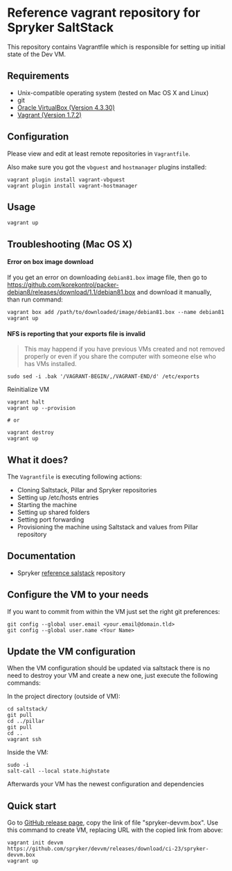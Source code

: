 # Reference vagrant repository for Spryker SaltStack

This repository contains Vagrantfile which is responsible for setting up
initial state of the Dev VM.

## Requirements
 * Unix-compatible operating system (tested on Mac OS X and Linux)
 * git
 * [Oracle VirtualBox (Version 4.3.30)](https://www.virtualbox.org/wiki/Download_Old_Builds_4_3)
 * [Vagrant (Version 1.7.2)](https://www.vagrantup.com/download-archive/v1.7.2.html)

## Configuration
Please view and edit at least remote repositories in `Vagrantfile`.

Also make sure you got the `vbguest` and `hostmanager` plugins installed:
```
vagrant plugin install vagrant-vbguest
vagrant plugin install vagrant-hostmanager
```

## Usage
```
vagrant up
```

## Troubleshooting (Mac OS X)

#### Error on box image download
If you get an error on downloading `debian81.box` image file, then go to
https://github.com/korekontrol/packer-debian8/releases/download/1.1/debian81.box
and download it manually, than run command:

```
vagrant box add /path/to/downloaded/image/debian81.box --name debian81
vagrant up
```

#### NFS is reporting that your exports file is invalid

> This may happend if you have previous VMs created and not removed properly or even if you share the computer with someone else who has VMs installed.

```
sudo sed -i .bak '/VAGRANT-BEGIN/,/VAGRANT-END/d' /etc/exports
```

Reinitialize VM

```
vagrant halt
vagrant up --provision

# or

vagrant destroy
vagrant up
```

## What it does?
The `Vagrantfile` is executing following actions:
 * Cloning Saltstack, Pillar and Spryker repositories
 * Setting up /etc/hosts entries
 * Starting the machine
 * Setting up shared folders
 * Setting port forwarding
 * Provisioning the machine using Saltstack and values from Pillar repository

## Documentation
 * Spryker [reference salstack](https://github.com/spryker/saltstack) repository

## Configure the VM to your needs

If you want to commit from within the VM just set the right git preferences:

```
git config --global user.email <your.email@domain.tld>
git config --global user.name <Your Name>
```

## Update the VM configuration

When the VM configuration should be updated via saltstack there is no need to destroy your VM and create a new one, just execute the following commands:

In the project directory (outside of VM):
```
cd saltstack/
git pull
cd ../pillar
git pull
cd ..
vagrant ssh
```

Inside the VM:
```
sudo -i
salt-call --local state.highstate
```

Afterwards your VM has the newest configuration and dependencies

## Quick start
Go to [GitHub release page](https://github.com/spryker/devvm/releases/latest), copy the link of file "spryker-devvm.box".
Use this command to create VM, replacing URL with the copied link from above:
```
vagrant init devvm https://github.com/spryker/devvm/releases/download/ci-23/spryker-devvm.box
vagrant up
```
